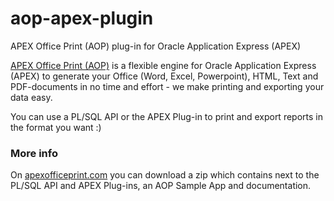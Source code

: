 # aop-apex-plugin
APEX Office Print (AOP) plug-in for Oracle Application Express (APEX)

[APEX Office Print (AOP)](https://www.apexofficeprint.com) is a flexible engine for Oracle Application Express (APEX) to generate your Office (Word, Excel, Powerpoint), HTML, Text and PDF-documents in no time and effort - we make printing and exporting your data easy.

You can use a PL/SQL API or the APEX Plug-in to print and export reports in the format you want :)

### More info

On [apexofficeprint.com](https://www.apexofficeprint.com/ords/f?p=504:SIGNUP:0::::P100_PACKAGE:CF) you can download a zip which contains next to the PL/SQL API and APEX Plug-ins, an AOP Sample App and documentation.
